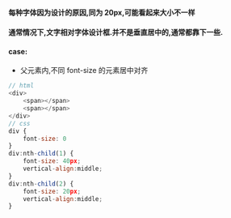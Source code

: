 #### 每种字体因为设计的原因,同为 20px,可能看起来大小不一样

#### 通常情况下,文字相对字体设计框.并不是垂直居中的,通常都靠下一些.

#### case:

- 父元素内,不同 font-size 的元素居中对齐

```js
// html
<div>
    <span></span>
    <span></span>
</div>
// css
div {
    font-size: 0
}
div:nth-child(1) {
    font-size: 40px;
    vertical-align:middle;
}
div:nth-child(2) {
    font-size: 20px;
    vertical-align:middle;
}
```
